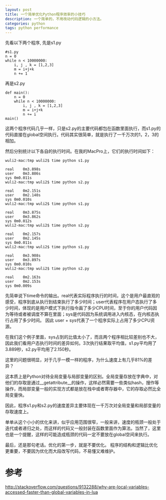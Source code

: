 ```yaml
---
layout: post
title: 一个简单优化Python程序效率的小技巧
description: 一个简单的，不用改动代码逻辑的小方法。
categories: python
tags: python performance
---
```



先看以下两个程序, 先是s1.py

    #s1.py
    n = 0
    while n < 10000000:
        i, j , k = [1,2,3]
        m = i+j+k
        n += 1

再是s2.py

    def main():
	    n = 0
	    while n < 10000000:
	        i, j , k = [1,2,3]
		    m = i+j+k
	        n += i
    main()

这两个程序代码几乎一样，只是s2.py的主要代码都包在函数里面执行，而s1.py的代码直接在global空间执行。代码其实很简单，就是执行了一千万次的1，2，3的相加。

然后分别统计以下各自的执行时间。在我的MacPro上，它们的执行时间如下：

    wuli2-mac:tmp wuli2$ time python s1.py 

    real	0m3.898s
    user	0m3.886s
	sys	0m0.011s
	wuli2-mac:tmp wuli2$ time python s2.py 

	real	0m2.151s
	user	0m2.140s
	sys	0m0.010s
	wuli2-mac:tmp wuli2$ time python s1.py 

	real	0m3.875s
	user	0m3.862s
	sys	0m0.012s
	wuli2-mac:tmp wuli2$ time python s2.py 

	real	0m2.157s
	user	0m2.145s
	sys	0m0.011s
	wuli2-mac:tmp wuli2$ time python s1.py 

	real	0m3.908s
	user	0m3.897s
	sys	0m0.010s
	wuli2-mac:tmp wuli2$ time python s2.py 

	real	0m2.163s
	user	0m2.153s
	sys	0m0.009s

先简单说下time命令的输出。real代表实际程序执行的时间，这个是用户最直观的感受，程序到底从执行到结束执行了多少时间；user代表程序在用户态执行了多少时间，体现的是用户模式下执行指令画了多少CPU时间，至于你的用户代码因为等待或者被调度不算在里面；sys是代码因为系统调用进入内核态，在内核态执行占用了多少时间。 因此 user + sys代表了一个程序实际上占用了多少CPU资源。

在我们这个例子里面，sys占到的比值太小了，而且两个程序相比较差别也不大，因此我们看用户态执行时间的差异如何。3次执行结果取平均值，s1.py平均用了3.889秒，s2.py平均用了2.150秒。

这里的问题很明显，对于几乎一模一样的程序，为什么速度上有几乎81%的差异？

这本质上是Python对待全局变量与局部变量的区别。全局变量存放在字典中，对他们的存取是通过__getattribute__的操作，这样必然需要一些类似hash，搜作等操作，而局部变量一般的实现方式都是放在栈中或者寄存器中，它的存取必然比全局变量快。

因此，程序s1.py和s2.py的速度差异主要体现在一千万次对全局变量和局部变量的存取速度上。

单单从这个小小的优化来讲，似乎应用范围很窄，一般来讲，速度的瓶颈一般处于迭代或者递归之处，而这样的代码又一般封装在函数里面作为算法。当然了，这里也是一个提醒，这样的可能造成瓶颈的代码一定不要放在global空间来执行。

最后，还是那句老话。优化的第一步，就是不要优化。 程序的结构和逻辑比优化更重要，不要因为优化而大段改写代码，不易懂又难维护。


参考
======

http://stackoverflow.com/questions/9132288/why-are-local-variables-accessed-faster-than-global-variables-in-lua
    

